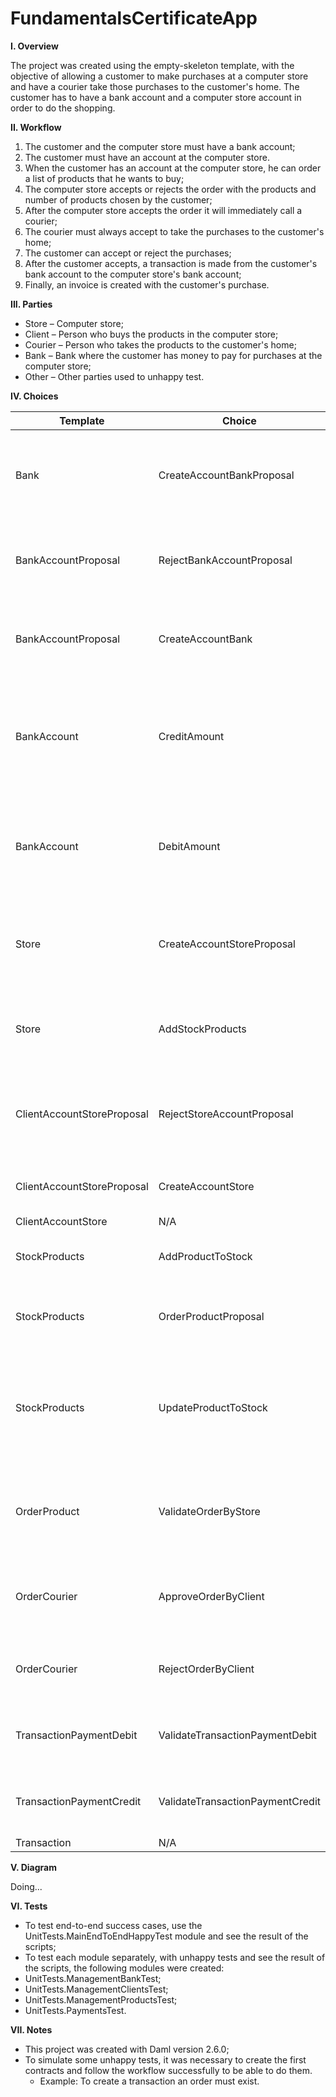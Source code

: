 # FundamentalsCertificateApp


**I. Overview**

The project was created using the empty-skeleton template, with the objective of allowing a customer to make purchases at a computer store and have a courier take those purchases to the customer's home. The customer has to have a bank account and a computer store account in order to do the shopping.

**II. Workflow**
1.	The customer and the computer store must have a bank account;
2.	The customer must have an account at the computer store.
3.	When the customer has an account at the computer store, he can order a list of products that he wants to buy;
4.	The computer store accepts or rejects the order with the products and number of products chosen by the customer;
5.	After the computer store accepts the order it will immediately call a courier;
6.	The courier must always accept to take the purchases to the customer's home;
7.	The customer can accept or reject the purchases;
8.	After the customer accepts, a transaction is made from the customer's bank account to the computer store's bank account;
9.	Finally, an invoice is created with the customer's purchase.

**III. Parties**

- Store – Computer store;
- Client – Person who buys the products in the computer store;
- Courier – Person who takes the products to the customer's home;
- Bank – Bank where the customer has money to pay for purchases at the computer store;
- Other – Other parties used to unhappy test.

**IV. Choices**

| Template | Choice | Description |
| -------------------------- | -------------------------------- | ---------------- |
| Bank | CreateAccountBankProposal | This choice is the client's propose to the bank for creating an account |
| BankAccountProposal | RejectBankAccountProposal | This choice is for the bank to reject the account creation |
| BankAccountProposal | CreateAccountBank | This choice is for the bank to approve and create an account |
| BankAccount | CreditAmount | This choice is for the bank to accept the credit amount into the customer's account |
| BankAccount | DebitAmount | This choice is for the bank to accept the debit into the customer's account |
| Store | CreateAccountStoreProposal | This choice creates a new proposal to create an account in the store |
| Store | AddStockProducts | This choice is to add new products into the stock |
| ClientAccountStoreProposal | RejectStoreAccountProposal | This choice allows the rejection of the proposal to create an account |
| ClientAccountStoreProposal | CreateAccountStore | This choice is to create an account store |
| ClientAccountStore | N/A | N/A |
| StockProducts | AddProductToStock | This choice adds products to stock |
| StockProducts | OrderProductProposal | This choice create a proposal to order products |
| StockProducts | UpdateProductToStock | This choice update the product stock or not if the number of produtos is equals 0 or less |
| OrderProduct | ValidateOrderByStore | This choice validates the order by the store and accept or reject the order |
| OrderCourier | ApproveOrderByClient | This choice approves the purchase by the customer |
| OrderCourier | RejectOrderByClient | This choice rejects the order by the customer |
| TransactionPaymentDebit | ValidateTransactionPaymentDebit | This choice validates the debit amount transaction |
| TransactionPaymentCredit | ValidateTransactionPaymentCredit | This choice credits the amount to a new account |
| Transaction | N/A | N/A |


**V. Diagram**

 Doing...

**VI. Tests**

- To test end-to-end success cases, use the UnitTests.MainEndToEndHappyTest module and see the result of the scripts;
- To test each module separately, with unhappy tests and see the result of the scripts, the following modules were created:
 - UnitTests.ManagementBankTest; 
 - UnitTests.ManagementClientsTest; 
 - UnitTests.ManagementProductsTest; 
 - UnitTests.PaymentsTest. 

**VII. Notes**

 - This project was created with Daml version 2.6.0;
 - To simulate some unhappy tests, it was necessary to create the first contracts and follow the workflow successfully to be able to do them.
   - Example: To create a transaction an order must exist.
